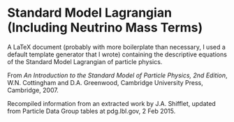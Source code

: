 # Standard Model Lagrangian (Including Neutrino Mass Terms)

A LaTeX document (probably with more boilerplate than necessary, I used a default template generator that I wrote) containing the descriptive equations of the Standard Model Lagrangian of particle physics.

From _An Introduction to the Standard Model of Particle Physics, 2nd Edition_, W.N. Cottingham and D.A. Greenwood, Cambridge University Press, Cambridge, 2007.

Recompiled information from an extracted work by J.A. Shifflet, updated from Particle Data Group tables at pdg.lbl.gov, 2 Feb 2015.
